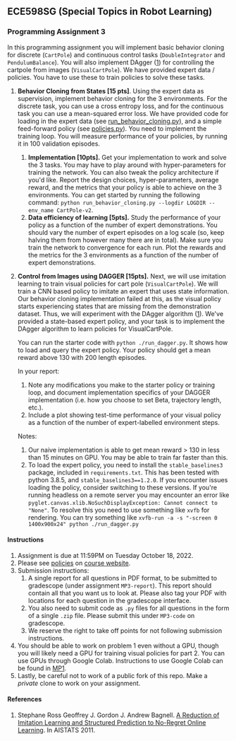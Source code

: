 ## ECE598SG (Special Topics in Robot Learning)
### Programming Assignment 3
In this programming assignment you will implement basic behavior cloning for
discrete (`CartPole`) and continuous control tasks (`DoubleIntegrator` and
`PendulumBalance`). You will also implement DAgger ([1](#references)) for controlling the cartpole
from images (`VisualCartPole`). We have provided expert data / policies. 
You have to use these to train policies to solve these tasks. 

1. **Behavior Cloning from States [15 pts]**. Using the expert data as supervision,
   implement behavior cloning for the 3 environments. For the discrete task,
   you can use a cross entropy loss, and for the continuous task you can use a
   mean-squared error loss. We have provided code for loading in the expert
   data (see [run_behavior_cloning.py](run_behavior_cloning.py)), and a 
   simple feed-forward policy (see [policies.py](policies.py)). You need to 
   implement the training loop. You will measure performance of your policies, 
   by running it in 100 validation episodes.
   1. **Implementation [10pts].** Get your implementation to work and solve the
      3 tasks. You may have to play around with hyper-parameters for training
      the network. You can also tweak the policy architecture if you'd like.
      Report the design choices, hyper-parameters, average reward, and the 
      metrics that your policy is able to achieve on the 3 environments. You 
      can get started by running the following command: 
      `python run_behavior_cloning.py --logdir LOGDIR --env_name CartPole-v2`.
   2. **Data efficiency of learning [5pts].** Study the performance of your
      policy as a function of the number of expert demonstrations. You should
      vary the number of expert episodes on a log scale (so, keep halving them
      from however many there are in total). Make sure you train the network to
      convergence for each run. Plot the rewards and the metrics for the 3
      environments as a function of the number of expert demonstrations.

 2. **Control from Images using DAGGER [15pts].** Next, we will use imitation 
    learning to train visual policies for cart pole (`VisualCartPole`). We will
    train a CNN based policy to imitate an expert that uses state information. Our
    behavior cloning implementation failed at this, as the visual policy starts
    experiencing states that are missing from the demonstration dataset. Thus, we
    will experiment with the DAgger algorithm ([1](#references)).  We've provided a
    state-based expert policy, and your task is to implement the DAgger algorithm
    to learn policies for VisualCartPole. 
    
    You can run the starter code with `python ./run_dagger.py`.
    It shows how to load and query the expert policy. 
    Your policy should get a mean reward above 130 with 200 length episodes.
    
    In your report:
      1. Note any modifications you make to the starter policy or training loop, and
      document implementation specifics of your DAGGER implementation (i.e.  how
      you choose to set Beta, trajectory length, etc.). 
      2. Include a plot showing test-time performance of your visual policy 
      as a function of the number of expert-labelled environment steps. 

    Notes: 
      1. Our naive implementation is able to get mean reward > 130 in less than 15
      minutes on GPU. You may be able to train far faster than this. 
      2. To load the expert policy, you need to install the `stable_baselines3`
      package, included in `requirements.txt`.  This has been tested with python
      3.8.5, and `stable_baselines3==1.2.0`. If you encounter issues loading the
      policy, consider switching to these versions. If you're running headless on
      a remote server you may encounter an error like
      `pyglet.canvas.xlib.NoSuchDisplayException: Cannot connect to "None"`. To
      resolve this you need to use something like `xvfb` for rendering. You can
      try something like `xvfb-run -a -s "-screen 0 1400x900x24" python
      ./run_dagger.py`

#### Instructions
1. Assignment is due at 11:59PM on Tuesday October 18, 2022.
2. Please see
[policies](http://saurabhg.web.illinois.edu/teaching/ece598sg/fa2022/policies.html)
on [course website](http://saurabhg.web.illinois.edu/teaching/ece598sg/fa2022/index.html).
3. Submission instructions:
   1. A single report for all questions in PDF format, to be submitted to
      gradescope (under assignment `MP3-report`).  This report
      should contain all that you want us to look at. Please also tag your PDF
      with locations for each question in the gradescope interface.
   2. You also need to submit code as `.py` files for all questions in the form 
      of a single `.zip` file. Please submit this under `MP3-code` on gradescope.
   3. We reserve the right to take off points for not following submission
      instructions.
4. You should be able to work on problem 1 even without a GPU, though you will
likely need a GPU for training visual policies for part 2.
You can use GPUs through Google Colab. Instructions to use Google Colab can be found in
[MP1](../MP1).
5. Lastly, be careful not to work of a public fork of this repo. Make a *private*
clone to work on your assignment. 

#### References
1. Stephane Ross Geoffrey J. Gordon J. Andrew Bagnell. [A Reduction of Imitation Learning and Structured Prediction to No-Regret Online Learning](https://www.ri.cmu.edu/pub_files/2011/4/Ross-AISTATS11-NoRegret.pdf). In AISTATS 2011.